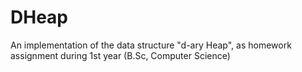 # DHeap
An implementation of the data structure "d-ary Heap", as homework assignment during 1st year (B.Sc, Computer Science)

